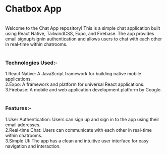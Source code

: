 <H1>Chatbox App</H1>
<br>
Welcome to the Chat App repository! This is a simple chat application built using React Native, TailwindCSS, Expo, and Firebase. The app provides email signup/signin authentication and allows users to chat with each other in real-time within chatrooms.
<br>
<br>
<h3>Technologies Used:-</h3>
1.React Native: A JavaScript framework for building native mobile applications.<br>
2.Expo: A framework and platform for universal React applications.<br>
3.Firebase: A mobile and web application development platform by Google.<br>
<br>
<h3>Features:-</h3>
1.User Authentication: Users can sign up and sign in to the app using their email addresses.<br>
2.Real-time Chat: Users can communicate with each other in real-time within chatrooms.<br>
3.Simple UI: The app has a clean and intuitive user interface for easy navigation and interaction.<br>
<br>
